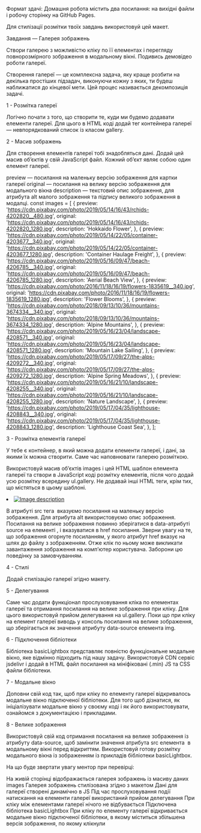 Формат здачі: Домашня робота містить два посилання: на вихідні файли і робочу сторінку на GitHub Pages.

Для стилізації розмітки твоїх завдань використовуй цей макет.

Завдання — Галерея зображень

Створи галерею з можливістю кліку по її елементах і перегляду повнорозмірного зображення в модальному вікні. Подивись демовідео роботи галереї.

Створення галереї — це комплексна задача, яку краще розбити на декілька простіших підзадач, виконуючи кожну з яких, ти будеш наближатися до кінцевої мети. Цей процес називається декомпозиція задачі.

1 - Розмітка галереї

Логічно почати з того, що створити те, куди ми будемо додавати елементи галереї. Для цього в HTML коді додай тег контейнера галереї — невпорядкований список із класом gallery.

<ul class="gallery"></ul>

2 - Масив зображень

Для створення елементів галереї тобі знадобляться дані. Додай цей масив об’єктів у свій JavaScript файл. Кожний об’єкт являє собою один елемент галереї.

preview — посилання на маленьку версію зображення для картки галереї
original — посилання на велику версію зображення для модального вікна
description — текстовий опис зображення, для атрибута alt малого зображення та підпису великого зображення в модалці.
const images = [
{
preview:
'https://cdn.pixabay.com/photo/2019/05/14/16/43/rchids-4202820__480.jpg',
original:
'https://cdn.pixabay.com/photo/2019/05/14/16/43/rchids-4202820_1280.jpg',
description: 'Hokkaido Flower',
},
{
preview:
'https://cdn.pixabay.com/photo/2019/05/14/22/05/container-4203677__340.jpg',
original:
'https://cdn.pixabay.com/photo/2019/05/14/22/05/container-4203677_1280.jpg',
description: 'Container Haulage Freight',
},
{
preview:
'https://cdn.pixabay.com/photo/2019/05/16/09/47/beach-4206785__340.jpg',
original:
'https://cdn.pixabay.com/photo/2019/05/16/09/47/beach-4206785_1280.jpg',
description: 'Aerial Beach View',
},
{
preview:
'https://cdn.pixabay.com/photo/2016/11/18/16/19/flowers-1835619__340.jpg',
original:
'https://cdn.pixabay.com/photo/2016/11/18/16/19/flowers-1835619_1280.jpg',
description: 'Flower Blooms',
},
{
preview:
'https://cdn.pixabay.com/photo/2018/09/13/10/36/mountains-3674334__340.jpg',
original:
'https://cdn.pixabay.com/photo/2018/09/13/10/36/mountains-3674334_1280.jpg',
description: 'Alpine Mountains',
},
{
preview:
'https://cdn.pixabay.com/photo/2019/05/16/23/04/landscape-4208571__340.jpg',
original:
'https://cdn.pixabay.com/photo/2019/05/16/23/04/landscape-4208571_1280.jpg',
description: 'Mountain Lake Sailing',
},
{
preview:
'https://cdn.pixabay.com/photo/2019/05/17/09/27/the-alps-4209272__340.jpg',
original:
'https://cdn.pixabay.com/photo/2019/05/17/09/27/the-alps-4209272_1280.jpg',
description: 'Alpine Spring Meadows',
},
{
preview:
'https://cdn.pixabay.com/photo/2019/05/16/21/10/landscape-4208255__340.jpg',
original:
'https://cdn.pixabay.com/photo/2019/05/16/21/10/landscape-4208255_1280.jpg',
description: 'Nature Landscape',
},
{
preview:
'https://cdn.pixabay.com/photo/2019/05/17/04/35/lighthouse-4208843__340.jpg',
original:
'https://cdn.pixabay.com/photo/2019/05/17/04/35/lighthouse-4208843_1280.jpg',
description: 'Lighthouse Coast Sea',
},
];

3 - Розмітка елементів галереї

У тебе є контейнер, в який можна додати елементи галереї, і дані, за якими їх можна створити. Саме час наповнювати галерею розміткою.

Використовуй масив об’єктів images і цей HTML шаблон елемента галереї та створи в JavaScript коді розмітку елементів, після чого додай усю розмітку всередину ul.gallery. Не додавай інші HTML теги, крім тих, що містяться в цьому шаблоні.

<li class="gallery-item">
  <a class="gallery-link" href="large-image.jpg">
    <img
      class="gallery-image"
      src="small-image.jpg"
      data-source="large-image.jpg"
      alt="Image description"
    />
  </a>
</li>

В атрибуті src тега <img> вказуємо посилання на маленьку версію зображення.
Для атрибута alt використовуємо опис зображення.
Посилання на велике зображення повинно зберігатися в data-атрибуті source на елементі <img>, і вказуватися в href посилання.
Зверни увагу на те, що зображення огорнуте посиланням, у якого атрибут href вказує на шлях до файлу з зображенням. Отже клік по ньому може викликати завантаження зображення на комп’ютер користувача. Заборони цю поведінку за замовчуванням.

4 - Стилі

Додай стилізацію галереї згідно макету.

5 - Делегування

Саме час додати функціонал прослуховування кліка по елементах галереї та отримання посилання на велике зображення при кліку. Для цього використовуй прийом делегування на ul.gallery. Поки що при кліку на елемент галереї виводь у консоль посилання на велике зображення, що зберігається як значення атрибуту data-source елемента img.

6 - Підключення бібліотеки

Бібліотека basicLightbox представляє повністю функціональне модальне вікно, яке відмінно підходить під нашу задачу. Використовуй CDN сервіс jsdelivr і додай в HTML файл посилання на мініфіковані (.min) JS та CSS файли бібліотеки.

7 - Модальне вікно

Доповни свій код так, щоб при кліку по елементу галереї відкривалось модальне вікно підключеної бібліотеки. Для того щоб дізнатися, як ініціалізувати модальне вікно у своєму коді і як його використовувати, ознайомся з документацією і прикладами.

8 - Велике зображення

Використовуй свій код отримання посилання на велике зображення із атрибуту data-source, щоб замінити значення атрибута src елемента <img> в модальному вікні перед відкриттям. Використовуй готову розмітку модального вікна із зображенням із прикладів бібліотеки basicLightbox.

На що буде звертати увагу ментор при перевірці:

На живій сторінці відображається галерея зображень із масиву даних images
Галерея зображень стилізована згідно з макетом
Дані для галереї створені динамічно в JS
Під час прослуховування події натискання на елементи галереї використаний прийом делегування
При кліку між елементами галереї нічого не відбувається
Підключена бібліотека basicLightbox
При кліку по елементу галереї відкривається модальне вікно підключеної бібліотеки, в якому міститься збільшена версія зображення, по якому клікнули

